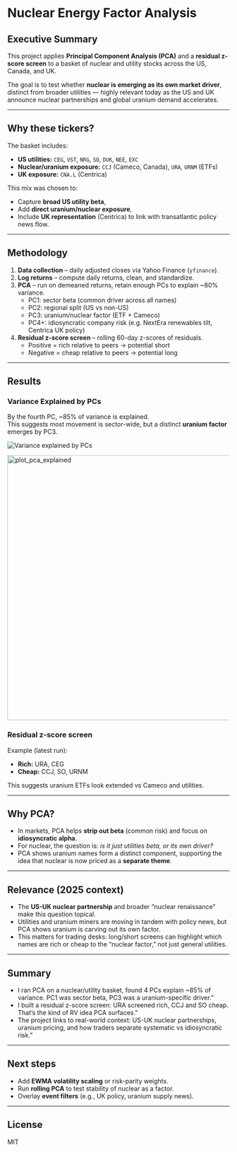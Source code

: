 # Nuclear Energy Factor Analysis

## Executive Summary
This project applies **Principal Component Analysis (PCA)** and a **residual z-score screen** to a basket of nuclear and utility stocks across the US, Canada, and UK.  

The goal is to test whether **nuclear is emerging as its own market driver**, distinct from broader utilities — highly relevant today as the US and UK announce nuclear partnerships and global uranium demand accelerates.

---

## Why these tickers?
The basket includes:
- **US utilities:** `CEG`, `VST`, `NRG`, `SO`, `DUK`, `NEE`, `EXC`  
- **Nuclear/uranium exposure:** `CCJ` (Cameco, Canada), `URA`, `URNM` (ETFs)  
- **UK exposure:** `CNA.L` (Centrica)  

This mix was chosen to:
- Capture **broad US utility beta**,  
- Add **direct uranium/nuclear exposure**,  
- Include **UK representation** (Centrica) to link with transatlantic policy news flow.

---

## Methodology
1. **Data collection** – daily adjusted closes via Yahoo Finance (`yfinance`).  
2. **Log returns** – compute daily returns, clean, and standardize.  
3. **PCA** – run on demeaned returns, retain enough PCs to explain ~80% variance.  
   - PC1: sector beta (common driver across all names)  
   - PC2: regional split (US vs non-US)  
   - PC3: uranium/nuclear factor (ETF + Cameco)  
   - PC4+: idiosyncratic company risk (e.g. NextEra renewables tilt, Centrica UK policy)  
4. **Residual z-score screen** – rolling 60-day z-scores of residuals.  
   - Positive = rich relative to peers → potential short  
   - Negative = cheap relative to peers → potential long  

---

## Results

### Variance Explained by PCs
By the fourth PC, ~85% of variance is explained.  
This suggests most movement is sector-wide, but a distinct **uranium factor** emerges by PC3.  

![Variance explained by PCs](plot_pca_explained.png)

<img width="1200" height="600" alt="plot_pca_explained" src="https://github.com/user-attachments/assets/220cda0f-b573-41fb-be75-4b7e7ff1f55d" />


### Residual z-score screen
Example (latest run):  
- **Rich:** URA, CEG  
- **Cheap:** CCJ, SO, URNM  

This suggests uranium ETFs look extended vs Cameco and utilities.

---

## Why PCA?
- In markets, PCA helps **strip out beta** (common risk) and focus on **idiosyncratic alpha**.  
- For nuclear, the question is: *is it just utilities beta, or its own driver?*  
- PCA shows uranium names form a distinct component, supporting the idea that nuclear is now priced as a **separate theme**.  

---

## Relevance (2025 context)
- The **US-UK nuclear partnership** and broader “nuclear renaissance” make this question topical.  
- Utilities and uranium miners are moving in tandem with policy news, but PCA shows uranium is carving out its own factor.  
- This matters for trading desks: long/short screens can highlight which names are rich or cheap to the “nuclear factor,” not just general utilities.  

---

## Summary
- I ran PCA on a nuclear/utility basket, found 4 PCs explain ~85% of variance. PC1 was sector beta, PC3 was a uranium-specific driver.”  
- I built a residual z-score screen: URA screened rich, CCJ and SO cheap. That’s the kind of RV idea PCA surfaces.”  
- The project links to real-world context: US-UK nuclear partnerships, uranium pricing, and how traders separate systematic vs idiosyncratic risk.”  

---

## Next steps
- Add **EWMA volatility scaling** or risk-parity weights.  
- Run **rolling PCA** to test stability of nuclear as a factor.  
- Overlay **event filters** (e.g., UK policy, uranium supply news).  

---

## License
MIT
